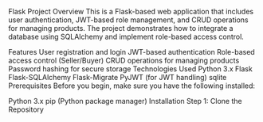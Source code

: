 Flask Project
Overview
This is a Flask-based web application that includes user authentication, JWT-based role management, and CRUD operations for managing products. The project demonstrates how to integrate a database using SQLAlchemy and implement role-based access control.

Features
User registration and login
JWT-based authentication
Role-based access control (Seller/Buyer)
CRUD operations for managing products
Password hashing for secure storage
Technologies Used
Python 3.x
Flask
Flask-SQLAlchemy
Flask-Migrate
PyJWT (for JWT handling)
sqlite
Prerequisites
Before you begin, make sure you have the following installed:

Python 3.x
pip (Python package manager)
Installation
Step 1: Clone the Repository
